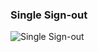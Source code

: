 ### Single Sign-out
![Single Sign-out](http://www.plantuml.com/plantuml/proxy?src=https://danskernesdigitalebibliotek.github.io/plantuml/sso/singlesignout.txt)
